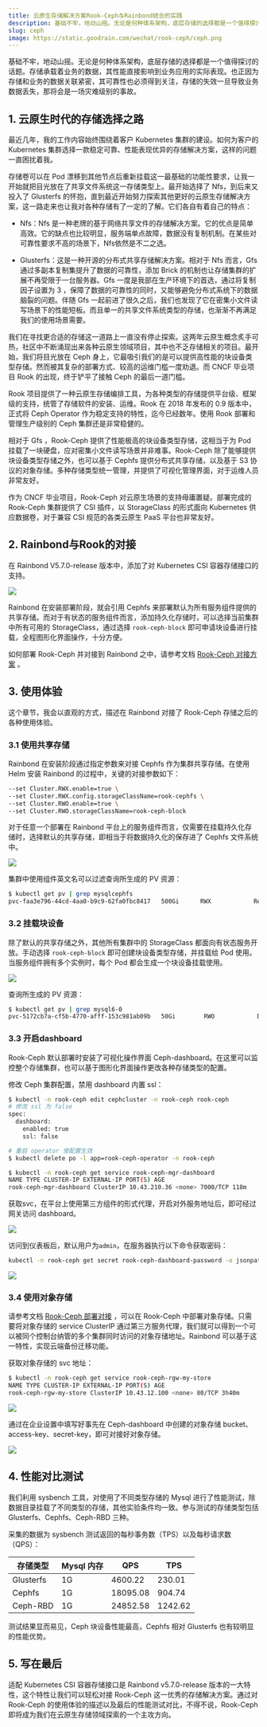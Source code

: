 ```yaml
---
title: 云原生存储解决方案Rook-Ceph与Rainbond结合的实践
description: 基础不牢，地动山摇。无论是何种体系架构，底层存储的选择都是一个值得探讨的话题。
slug: ceph
image: https://static.goodrain.com/wechat/rook-ceph/ceph.png
---
```


基础不牢，地动山摇。无论是何种体系架构，底层存储的选择都是一个值得探讨的话题。存储承载着业务的数据，其性能直接影响到业务应用的实际表现。也正因为存储和业务的数据关联紧密，其可靠性也必须得到关注，存储的失效一旦导致业务数据丢失，那将会是一场灾难级别的事故。

<!--truncate-->

## 1. 云原生时代的存储选择之路

最近几年，我的工作内容始终围绕着客户 Kubernetes 集群的建设。如何为客户的 Kubernetes 集群选择一款稳定可靠、性能表现优异的存储解决方案，这样的问题一直困扰着我。

存储卷可以在 Pod 漂移到其他节点后重新挂载这一最基础的功能性要求，让我一开始就把目光放在了共享文件系统这一存储类型上。最开始选择了 Nfs，到后来又投入了 Glusterfs 的怀抱，直到最近开始努力探索其他更好的云原生存储解决方案，这一路走来也让我对各种存储有了一定的了解。它们各自有着自己的特点：

- Nfs：Nfs 是一种老牌的基于网络共享文件的存储解决方案。它的优点是简单高效。它的缺点也比较明显，服务端单点故障，数据没有复制机制。在某些对可靠性要求不高的场景下，Nfs依然是不二之选。

- Glusterfs：这是一种开源的分布式共享存储解决方案。相对于 Nfs 而言，Gfs 通过多副本复制集提升了数据的可靠性，添加 Brick 的机制也让存储集群的扩展不再受限于一台服务器。Gfs 一度是我部在生产环境下的首选，通过将复制因子设置为 3 ，保障了数据的可靠性的同时，又能够避免分布式系统下的数据脑裂的问题。伴随 Gfs 一起前进了很久之后，我们也发现了它在密集小文件读写场景下的性能短板。而且单一的共享文件系统类型的存储，也渐渐不再满足我们的使用场景需要。

我们在寻找更合适的存储这一道路上一直没有停止探索。这两年云原生概念炙手可热，社区中不断涌现出来各种云原生领域项目，其中也不乏存储相关的项目。最开始，我们将目光放在 Ceph 身上，它最吸引我们的是可以提供高性能的块设备类型存储。然而被其复杂的部署方式、较高的运维门槛一度劝退。而 CNCF 毕业项目 Rook 的出现，终于铲平了接触 Ceph 的最后一道门槛。

Rook 项目提供了一种云原生存储编排工具，为各种类型的存储提供平台级、框架级的支持，统管了存储软件的安装、运维。Rook 在 2018 年发布的 0.9 版本中，正式将 Ceph Operator 作为稳定支持的特性，迄今已经数年。使用 Rook 部署和管理生产级别的 Ceph 集群还是非常稳健的。

相对于 Gfs ，Rook-Ceph 提供了性能极高的块设备类型存储，这相当于为 Pod 挂载了一块硬盘，应对密集小文件读写场景并非难事。Rook-Ceph 除了能够提供块设备类型存储之外，也可以基于 Cephfs 提供分布式共享存储，以及基于 S3 协议的对象存储。多种存储类型统一管理，并提供了可视化管理界面，对于运维人员非常友好。

作为 CNCF 毕业项目，Rook-Ceph 对云原生场景的支持毋庸置疑。部署完成的 Rook-Ceph 集群提供了 CSI 插件，以 StorageClass 的形式面向 Kubernetes 供应数据卷，对于兼容 CSI 规范的各类云原生 PaaS 平台也非常友好。

## 2. Rainbond与Rook的对接

在 Rainbond V5.7.0-release 版本中，添加了对 Kubernetes CSI 容器存储接口的支持。

![](https://static.goodrain.com/wechat/rook-ceph/rook-ceph-1.png)

Rainbond 在安装部署阶段，就会引用 Cephfs 来部署默认为所有服务组件提供的共享存储。而对于有状态的服务组件而言，添加持久化存储时，可以选择当前集群中所有可用的 StorageClass，通过选择 `rook-ceph-block` 即可申请块设备进行挂载，全程图形化界面操作，十分方便。

如何部署 Rook-Ceph 并对接到 Rainbond 之中，请参考文档 [Rook-Ceph 对接方案](https://www.rainbond.com/docs/ops-guide/storage/ceph-rbd "Rook-Ceph 对接方案") 。

## 3. 使用体验

这个章节，我会以直观的方式，描述在 Rainbond 对接了 Rook-Ceph 存储之后的各种使用体验。

### 3.1 使用共享存储

Rainbond 在安装阶段通过指定参数来对接 Cephfs 作为集群共享存储。在使用 Helm 安装 Rainbond 的过程中，关键的对接参数如下：

```bash
--set Cluster.RWX.enable=true \
--set Cluster.RWX.config.storageClassName=rook-cephfs \
--set Cluster.RWO.enable=true \
--set Cluster.RWO.storageClassName=rook-ceph-block
```

对于任意一个部署在 Rainbond 平台上的服务组件而言，仅需要在挂载持久化存储时，选择默认的共享存储，即相当于将数据持久化的保存进了 Cephfs 文件系统中。

![](https://static.goodrain.com/wechat/rook-ceph/rook-ceph-2.png)

集群中使用组件英文名可以过滤查询所生成的 PV 资源：

```bash
$ kubectl get pv | grep mysqlcephfs
pvc-faa3e796-44cd-4aa0-b9c9-62fa0fbc8417   500Gi      RWX            Retain           Bound    guox-system/manual7-volume-mysqlcephfs-0    rainbondsssc               2m7s
```

### 3.2 挂载块设备

除了默认的共享存储之外，其他所有集群中的 StorageClass 都面向有状态服务开放。手动选择 `rook-ceph-block` 即可创建块设备类型存储，并挂载给 Pod 使用。当服务组件拥有多个实例时，每个 Pod 都会生成一个块设备挂载使用。

![](https://static.goodrain.com/wechat/rook-ceph/rook-ceph-3.png)

查询所生成的 PV 资源：

```bash
$ kubectl get pv | grep mysql6-0
pvc-5172cb7a-cf5b-4770-afff-153c981ab09b   50Gi        RWO            Delete           Bound    guox-system/manual6-app-a710316d-mysql6-0   rook-ceph-block            5h15m
```

### 3.3 开启dashboard

Rook-Ceph 默认部署时安装了可视化操作界面 Ceph-dashboard。在这里可以监控整个存储集群，也可以基于图形化界面操作更改各种存储类型的配置。

修改 Ceph 集群配置，禁用 dashboard 内置 ssl：

```bash
$ kubectl -n rook-ceph edit cephcluster -n rook-ceph rook-ceph
# 修改 ssl 为 false
spec:
  dashboard:
    enabled: true
    ssl: false

# 重启 operator 使配置生效
$ kubectl delete po -l app=rook-ceph-operator -n rook-ceph
```

```bash
$ kubectl -n rook-ceph get service rook-ceph-mgr-dashboard
NAME TYPE CLUSTER-IP EXTERNAL-IP PORT(S) AGE
rook-ceph-mgr-dashboard ClusterIP 10.43.210.36 <none> 7000/TCP 118m 
```

获取svc，在平台上使用第三方组件的形式代理，开启对外服务地址后，即可经过网关访问 dashboard。

![](https://static.goodrain.com/wechat/rook-ceph/rook-ceph-4.png)

访问到仪表板后，默认用户为`admin`，在服务器执行以下命令获取密码：

```bash
kubectl -n rook-ceph get secret rook-ceph-dashboard-password -o jsonpath="{['data']['password']}" | base64 --decode && echo
```

![](https://static.goodrain.com/wechat/rook-ceph/rook-ceph-5.png)

### 3.4 使用对象存储

请参考文档 [Rook-Ceph 部署对接](https://www.rainbond.com/docs/ops-guide/storage/ceph-rbd "Rook-Ceph 对接方案") ，可以在 Rook-Ceph 中部署对象存储。只需要将对象存储的 service ClusterIP 通过第三方服务代理，我们就可以得到一个可以被同个控制台纳管的多个集群同时访问的对象存储地址。Rainbond 可以基于这一特性，实现云端备份迁移功能。

获取对象存储的 svc 地址：

```bash
$ kubectl -n rook-ceph get service rook-ceph-rgw-my-store
NAME TYPE CLUSTER-IP EXTERNAL-IP PORT(S) AGE
rook-ceph-rgw-my-store ClusterIP 10.43.12.100 <none> 80/TCP 3h40m
```

![](https://static.goodrain.com/wechat/rook-ceph/rook-ceph-6.png)

通过在企业设置中填写好事先在 Ceph-dashboard 中创建的对象存储 bucket、access-key、secret-key，即可对接好对象存储。

![](https://static.goodrain.com/wechat/rook-ceph/rook-ceph-7.png)

## 4. 性能对比测试

我们利用 sysbench 工具，对使用了不同类型存储的 Mysql 进行了性能测试，除数据目录挂载了不同类型的存储，其他实验条件均一致。参与测试的存储类型包括 Glusterfs、Cephfs、Ceph-RBD 三种。

采集的数据为 sysbench 测试返回的每秒事务数（TPS）以及每秒请求数（QPS）：

| 存储类型      | Mysql 内存 | QPS      | TPS     |
| --------- | -------- | -------- | ------- |
| Glusterfs | 1G       | 4600.22  | 230.01  |
| Cephfs    | 1G       | 18095.08 | 904.74  |
| Ceph-RBD  | 1G       | 24852.58 | 1242.62 |

测试结果显而易见，Ceph 块设备性能最高，Cephfs 相对 Glusterfs 也有较明显的性能优势。



## 5. 写在最后

适配 Kubernetes CSI 容器存储接口是 Rainbond v5.7.0-release 版本的一大特性，这个特性让我们可以轻松对接 Rook-Ceph 这一优秀的存储解决方案。通过对 Rook-Ceph 的使用体验的描述以及最后的性能测试对比，不得不说，Rook-Ceph 即将成为我们在云原生存储领域探索的一个主攻方向。


